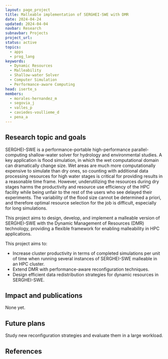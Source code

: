 ```yaml
---
layout: page_project
title: Malleable implementation of SERGHEI-SWE with DMR
date: 2024-04-24
updated: 2024-04-04
navbar: Research
subnavbar: Projects
project_url:
status: active
topics:
  - apps
  - prog_lang
keywords:
  - Dynamic Resources
  - Malleability
  - Shallow-water Solver
  - Computer Simulation
  - Performance-aware Computing
head: iserte_s
members:
  - morales-hernandez_m
  - segovia_j
  - valles_p
  - caviedes-voullieme_d
  - pena_a
---
```


## Research topic and goals
SERGHEI-SWE is a performance-portable high-performance parallel-computing shallow-water solver for hydrology and environmental studies. A key application is flood simulation, in which the wet computational domain can dramatically change size. Wet areas are much more computationally expensive to simulate than dry ones, so counting with additional data processing resources for high water stages is critical for providing results in a reasonable time frame. However, underutilizing the resources during dry stages harms the productivity and resource use efficiency of the HPC facility while being unfair to the rest of the users who see delayed their experiments. The variability of the flood size cannot be determined a priori, and therefore optimal resource selection for the job is difficult, especially for long simulations.

This project aims to design, develop, and implement a malleable version of SERGHEI-SWE with the Dynamic Management of Resources (DMR) technology, providing a flexible framework for enabling malleability in HPC applications. 

This project aims to:
  - Increase cluster productivity in terms of completed simulations per unit of time when running several instances of SERGHEI-SWE malleable in an HPC cluster.
  - Extend DMR with performance-aware reconfiguration techniques.
  - Design efficient data redistribution strategies for dynamic resources in SERGHEI-SWE.

## Impact and publications

None yet.

## Future plans

Study new reconfiguration strategies and evaluate them in a large workload.

## References
